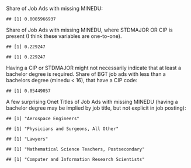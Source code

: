 Share of Job Ads with missing MINEDU:

    ## [1] 0.0005966937

Share of Job Ads with missing MINEDU, where STDMAJOR OR CIP is present
(I think these variables are one-to-one).

    ## [1] 0.229247

    ## [1] 0.229247

Having a CIP or STDMAJOR might not necessarily indicate that at least a
bachelor degree is required. Share of BGT job ads with less than a
bachelors degree (minedu &lt; 16), that have a CIP code:

    ## [1] 0.05449057

A few surprising Onet Titles of Job Ads with missing MINEDU (having a
bachelor degree may be implied by job title, but not explicit in job
posting):

    ## [1] "Aerospace Engineers"

    ## [1] "Physicians and Surgeons, All Other"

    ## [1] "Lawyers"

    ## [1] "Mathematical Science Teachers, Postsecondary"

    ## [1] "Computer and Information Research Scientists"

